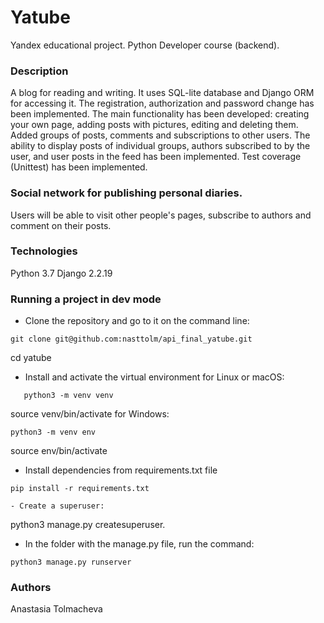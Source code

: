 # Yatube
Yandex educational project. Python Developer course (backend).
### Description
A blog for reading and writing. It uses SQL-lite database and Django ORM for accessing it. The registration, authorization and password change has been implemented.
The main functionality has been developed: creating your own page, adding posts with pictures,
editing and deleting them. Added groups of posts, comments and subscriptions to other users. The ability to display posts of individual groups, authors subscribed to by the user, 
and user posts in the feed has been implemented. Test coverage (Unittest) has been implemented.
### Social network for publishing personal diaries.
Users will be able to visit other people's pages, subscribe to authors and comment on their posts.
### Technologies
Python 3.7
Django 2.2.19
### Running a project in dev mode
- Clone the repository and go to it on the command line:
```
git clone git@github.com:nasttolm/api_final_yatube.git
```
cd yatube

- Install and activate the virtual environment
for Linux or macOS:
```
   python3 -m venv venv
```
   source venv/bin/activate
for Windows:
```
python3 -m venv env
```
source env/bin/activate

- Install dependencies from requirements.txt file
```
pip install -r requirements.txt

- Create a superuser:
```
python3 manage.py createsuperuser.

- In the folder with the manage.py file, run the command:
```
python3 manage.py runserver
```
### Authors
Anastasia Tolmacheva
